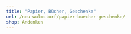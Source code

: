 ```yaml
---
title: "Papier, Bücher, Geschenke"
url: /neu-wulmstorf/papier-buecher-geschenke/
shop: Andenken
---
```

